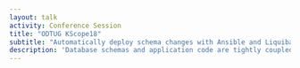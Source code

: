 ```yaml
---
layout: talk
activity: Conference Session
title: "ODTUG KScope18"
subtitle: "Automatically deploy schema changes with Ansible and Liquibase"
description: 'Database schemas and application code are tightly coupled together, but they’re often maintained and deployed separately.  The open-source project Liquibase helps you manage your schema changes by writing simple JSON or YAML documents. Liquibase makes it easy to deploy to different flavors of databases, rolling changes backward and forward as necessary.  Ansible is an open-source automation tool that enables you to define and run tasks on a set of remote targets. Like Liquibase changelogs, Ansible playbooks are JSON or YAML documents.  Utilizing the two tools together enables you to effectively version control your database schema changes and deploy them to multiple hosts simultaneously.  Agile and DevOps work hand in hand.  This talk introduces Liquibase and Ansible while demonstrating how to use them together.  All sources and examples will be available for download.  This presentation includes live demos.'
---
```


